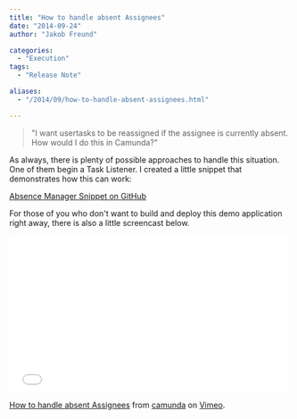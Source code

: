 ```yaml
---
title: "How to handle absent Assignees"
date: "2014-09-24"
author: "Jakob Freund"

categories:
  - "Execution"
tags: 
  - "Release Note"

aliases:
  - "/2014/09/how-to-handle-absent-assignees.html"

---
```


<div>
<p>
<blockquote>"I want usertasks to be reassigned if the assignee is currently absent. How would I do this in Camunda?"
</blockquote>
</p>
<p>
As always, there is plenty of possible approaches to handle this situation. One of them begin a Task Listener. I created a little snippet that demonstrates how this can work: 
</p>
<p>
<a href="https://github.com/camunda/camunda-consulting/tree/master/snippets/task-assignment-absence">Absence Manager Snippet on GitHub</a>
</p>
<p>
For those of you who don't want to build and deploy this demo application right away, there is also a little screencast below. 
</p>
<p>
<iframe src="//player.vimeo.com/video/107013859?title=0&amp;byline=0&amp;portrait=0" width="500" height="281" frameborder="0" webkitallowfullscreen mozallowfullscreen allowfullscreen></iframe> <p><a href="http://vimeo.com/107013859">How to handle absent Assignees</a> from <a href="http://vimeo.com/user22820658">camunda</a> on <a href="https://vimeo.com">Vimeo</a>.</p>
</p>
</div>